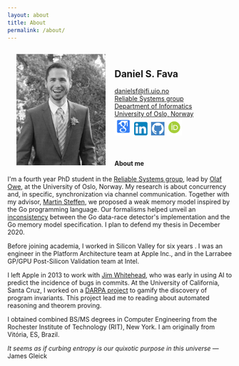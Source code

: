 ```yaml
---
layout: about
title: About
permalink: /about/
---
```

<img src="/img/dfava.jpg" alt="Daniel Fava" align="left" class="img-thumbnail" width="200" hspace="20" vspace="15"><br/>
## Daniel S. Fava
danielsf@ifi.uio.no<br/>
[Reliable Systems group][psy]<br/>
[Department of Informatics][ifi]<br/>
[University of Oslo, Norway][uio]<br/>
[<img src="/img/gscholar.png" alt="Google scholar" width="40" height="40" />][google.scholar]
[<img src="/img/linkedin.png" alt="LinkedIn" width="30" height="30" />][linkedin]&nbsp;
[<img src="/img/github.png" alt="GitHub" width="30" height="30" />][github]
[<img src="/img/orcid.png" style="width:2.55em;" alt="ORCID iD icon">][orcid]

<br/>

#### About me

I'm a fourth year PhD student in the [Reliable Systems group][psy], lead by [Olaf Owe][olaf], at the University of Oslo, Norway.  My research is about concurrency and, in specific, synchronization via channel communication.  Together with my advisor, [Martin Steffen][martin], we proposed a weak memory model inspired by the Go programming language.  Our formalisms helped unveil an [inconsistency][gobug] between the Go data-race detector's implementation and the Go memory model specification.  I plan to defend my thesis in December 2020.

Before joining academia, I worked in Silicon Valley for six years .  I was an engineer in the Platform Architecture team at Apple Inc., and in the Larrabee GP/GPU Post-Silicon Validation team at Intel.

I left Apple in 2013 to work with [Jim Whitehead][jim], who was early in using AI to predict the incidence of bugs in commits.  At the University of California, Santa Cruz, I worked on a [DARPA project][csfv] to gamify the discovery of program invariants.  This project lead me to reading about automated reasoning and theorem proving.

I obtained combined BS/MS degrees in Computer Engineering from the Rochester Institute of Technology (RIT), New York.  I am originally from Vit&oacute;ria, ES, Brazil.

<i>It seems as if curbing entropy is our quixotic purpose in this universe</i> &mdash; James Gleick

[psy]: https://www.mn.uio.no/ifi/english/research/groups/psy/
[ifi]: https://www.mn.uio.no/ifi/english/
[uio]: https://www.uio.no/english/
[olaf]: https://www.mn.uio.no/ifi/english/people/aca/olaf/
[martin]: https://martinsteffen.github.io/
[jim]: https://users.soe.ucsc.edu/~ejw/
[gobug]: https://go-review.googlesource.com/c/go/+/220419
[csfv]: https://www.darpa.mil/program/crowd-sourced-formal-verification
[google.scholar]: https://scholar.google.no/citations?user=2RiLS1IAAAAJ
[linkedin]: https://www.linkedin.com/in/daniel-fava-14b27624
[github]: https://github.com/dfava
[orcid]: https://orcid.org/0000-0002-6900-4849
